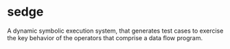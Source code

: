 sedge
=====

A dynamic symbolic execution system, that generates test cases to exercise the key behavior of the operators that comprise a data flow program.
